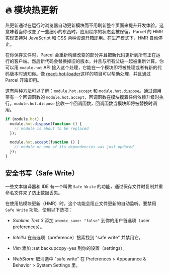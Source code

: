 # 🔥 模块热更新

热更新通过在运行时浏览器自动更新模块而不用刷新整个页面来提升开发体验。这意味着当你改变了一些细小的东西时，应用程序的状态会被保留。Parcel 的 HMR 实现支持对 JavaScript 和 CSS 两种资源开箱即用。在生产模式下，HMR 自动停止。

在你保存文件时，Parcel 会重新构建改变的部分并且把新代码更新到所有正在运行的客户端。然后新代码会替换掉旧的版本，并且与所有父级一起被重新计算。你可以用 `module.hot` API 接入这个处理，它能在一个模块即将被处理或者有新的代码版本时通知你。像 [react-hot-loader](https://github.com/gaearon/react-hot-loader)这样的项目可以帮助处理，并且通过 Parcel 开箱即用。

这有两种方法可以了解：`module.hot.accept` 和 `module.hot.dispose`。通过调用带有一个回调函数的 `module.hot.accept`，回调函数在模块摸着任何依赖升级时执行。`module.hot.dispose` 接收一个回调函数，回调函数当模块即将被替换时调用。

```JavaScript
if (module.hot) {
  module.hot.dispose(function () {
    // module is about to be replaced
  });

  module.hot.accept(function () {
    // module or one of its dependencies was just updated
  });
}
```

## 安全书写（Safe Write）

一些文本编译器和 IDE 有一个叫做 `Safe Write` 的功能，通过保存文件时复制并重命名文件来了防止数据丢失。

在使用热模块更新（HMR）时，这个功能会阻止文件更新的自动监听。要禁用 `Safe Write` 功能，使用以下选项：

* *Sublime Text 3* 添加 `atomic_save: "false"` 到你的用户首选项（user preferences）。
  
* *IntelliJ* 在首选项（preference）搜索找到 "safe write" 并禁用它。
  
* *Vim* 添加 :set backupcopy=yes 到你的设置（settings）。
  
* *WebStorm* 取消选中 "safe write" 在 Preferences > Appearance & Behavior > System Settings 里。
